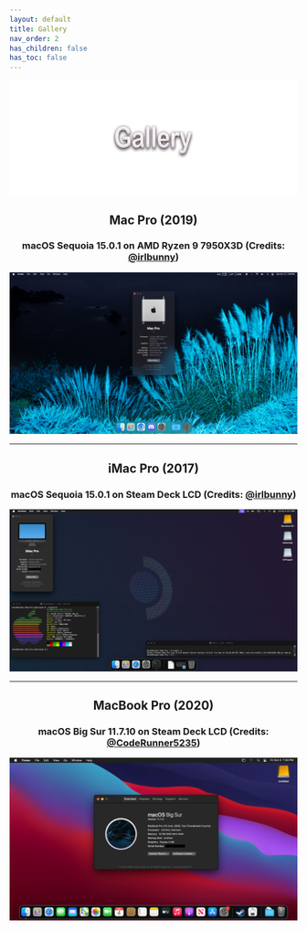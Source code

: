 ```yaml
---
layout: default
title: Gallery
nav_order: 2
has_children: false
has_toc: false
---
```


<p align="center">
  <img width="650" height="200" src="../../assets/Headers/Header-Gallery.png">
</p>

<h2 align="center"><b>Mac Pro (2019)</b></h2>
<div>
  <h3 align="center">
    macOS Sequoia 15.0.1 on AMD Ryzen 9 7950X3D (Credits: 
    <a href="https://github.com/irlbunny">@irlbunny</a>)
  </h3>
  <a href=""><img src="../../assets/Gallery/MacPro71/1501.png" alt=""></a>
</div>
<hr>

<h2 align="center"><b>iMac Pro (2017)</b></h2>
<div>
  <h3 align="center">
    macOS Sequoia 15.0.1 on Steam Deck LCD (Credits: 
    <a href="https://github.com/irlbunny">@irlbunny</a>)
  </h3>
  <a href=""><img src="../../assets/Gallery/iMacPro11/1501.png" alt=""></a>
<hr>

<h2 align="center"><b>MacBook Pro (2020)</b></h2>
<div>
  <h3 align="center">
    macOS Big Sur 11.7.10 on Steam Deck LCD (Credits: 
    <a href="https://github.com/CodeRunner5235">@CodeRunner5235</a>)
  </h3>
  <a href=""><img src="../../assets/Gallery/MacBookPro163/11710.png" alt=""></a>
</div>
